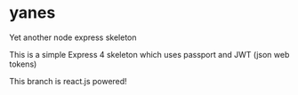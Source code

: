 # yanes
Yet another node express skeleton

This is a simple Express 4 skeleton which uses passport and JWT (json web tokens)

This branch is react.js powered!
